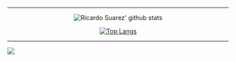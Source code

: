 ### 

---

<div align="center">

![Ricardo Suarez' github stats](https://github-readme-stats.vercel.app/api?username=RicardoSu&show_icons=true&theme=dark)

[![Top Langs](https://github-readme-stats.vercel.app/api/top-langs/?username=RicardoSu&theme=dark)](https://github.com/RicardoSu/github-readme-stats)

   </div>

---

  
<p align=”center”>
<a href=”https://www.linkedin.com/in/ricardo-suarez-lima/”>
<img src=”https://img.shields.io/badge/LinkedIn-blue?style=flat&logo=linkedin&labelColor=blue">
</a>
</p>
